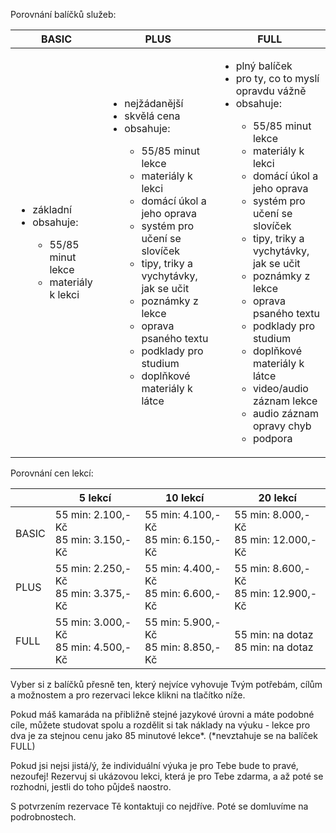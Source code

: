 Porovnání balíčků služeb:

<table>
  <thead>
    <tr>
      <th>BASIC</th>
      <th>PLUS</th>
      <th>FULL</th>
    </tr>
  </thead>
  <tbody>
    <tr>
      <td>
        <ul>
          <li>základní</li>
          <li>obsahuje:</li>
          <ul>
            <li>55/85 minut lekce</li>
            <li>materiály k lekci​</li>
          </ul>
        </ul>
      </td>
      <td>
        <ul>
          <li>nejžádanější</li>
          <li>skvělá cena</li>
          <li>obsahuje:</li>
          <ul>
            <li>55/85 minut lekce</li>
            <li>materiály k lekci​</li>
            <li>domácí úkol a jeho oprava</li>
            <li>systém pro učení se slovíček​</li>
            <li>tipy, triky a vychytávky,  jak se učit​</li>
            <li>poznámky z lekce​</li>
            <li>oprava psaného textu​</li>
            <li>podklady pro studium​</li>
            <li>doplňkové materiály k látce​</li>
          </ul>
        </ul>
      </td>
      <td>
        <ul>
          <li>plný balíček</li>
          <li>pro ty, co to myslí opravdu vážně</li>
          <li>obsahuje:</li>
          <ul>
            <li>55/85 minut lekce</li>
            <li>materiály k lekci​</li>
            <li>domácí úkol a jeho oprava​</li>
            <li>​systém pro učení se slovíček​</li>
            <li>tipy, triky a vychytávky, jak se učit​</li>
            <li>poznámky z lekce​</li>
            <li>oprava psaného textu​</li>
            <li>podklady pro studium​</li>
            <li>doplňkové materiály k látce​</li>
            <li>video/audio záznam lekce​</li>
            <li>audio záznam opravy chyb​</li>
            <li>podpora​</li>
          </ul>
        </ul>
      </td>
    </tr>
  </tbody>
</table>

Porovnání cen lekcí:

<table>
  <thead>
    <tr>
      <th></th>
      <th>5 lekcí</th>
      <th>10 lekcí</th>
      <th>20 lekcí</th>
    </tr>
  </thead>
  <tbody>
    <tr>
      <td>BASIC</td>
      <td>55 min: 2.100,- Kč<br/>85 min: 3.150,- Kč</td>
      <td>55 min: 4.100,- Kč<br/>85 min: 6.150,- Kč</td>
      <td>55 min: 8.000,- Kč<br/>85 min: 12.000,- Kč</td>
    </tr>
    <tr>
      <td>PLUS</td>
      <td>55 min: 2.250,- Kč<br/>85 min: 3.375,- Kč</td>
      <td>55 min: 4.400,- Kč<br/>85 min: 6.600,- Kč</td>
      <td>55 min: 8.600,- Kč<br/>85 min: 12.900,- Kč</td>
    </tr>
    <tr>
      <td>FULL</td>
      <td>55 min: 3.000,- Kč<br/>85 min: 4.500,- Kč</td>
      <td>55 min: 5.900,- Kč<br/>85 min: 8.850,- Kč</td>
      <td>55 min: na dotaz<br/>85 min: na dotaz</td>
    </tr>
  </tbody>
</table>

Vyber si z balíčků přesně ten, který nejvíce vyhovuje Tvým potřebám, cílům a možnostem a pro rezervaci lekce klikni na tlačítko níže.

Pokud máš kamaráda na přibližně stejné jazykové úrovni a máte podobné cíle, můžete studovat spolu a rozdělit si tak náklady na výuku - lekce pro dva je za stejnou cenu jako 85 minutové lekce*. (*nevztahuje se na balíček FULL)

Pokud jsi nejsi jistá/ý, že individuální výuka je pro Tebe bude to pravé, nezoufej! Rezervuj si ukázovou lekci, která je pro Tebe zdarma, a až poté se rozhodni, jestli do toho půjdeš naostro.

S potvrzením rezervace Tě kontaktuji co nejdříve. Poté se domluvíme na podrobnostech.
